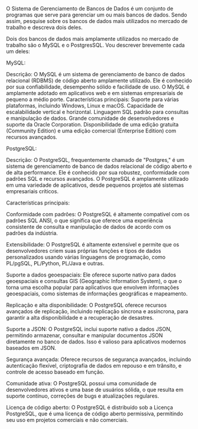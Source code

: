 
O Sistema de Gerenciamento de Bancos de Dados é um conjunto de programas que serve para gerenciar um ou mais bancos de dados. Sendo assim, pesquise sobre os bancos de dados mais utilizados no mercado de trabalho e descreva dois deles.




Dois dos bancos de dados mais amplamente utilizados no mercado de trabalho são o MySQL e o PostgresSQL. Vou descrever brevemente cada um deles:

MySQL:

Descrição: O MySQL é um sistema de gerenciamento de banco de dados relacional (RDBMS) de código aberto amplamente utilizado. Ele é conhecido por sua confiabilidade, desempenho sólido e facilidade de uso. O MySQL é amplamente adotado em aplicativos web e em sistemas empresariais de pequeno a médio porte.
Características principais:
Suporte para várias plataformas, incluindo Windows, Linux e macOS.
Capacidade de escalabilidade vertical e horizontal.
Linguagem SQL padrão para consultas e manipulação de dados.
Grande comunidade de desenvolvedores e suporte da Oracle Corporation.
Disponibilidade de uma edição gratuita (Community Edition) e uma edição comercial (Enterprise Edition) com recursos avançados.

PostgreSQL:

Descrição: O PostgreSQL, frequentemente chamado de "Postgres," é um sistema de gerenciamento de banco de dados relacional de código aberto e de alta performance. Ele é conhecido por sua robustez, conformidade com padrões SQL e recursos avançados. O PostgreSQL é amplamente utilizado em uma variedade de aplicativos, desde pequenos projetos até sistemas empresariais críticos.

Características principais:

Conformidade com padrões: O PostgreSQL é altamente compatível com os padrões SQL ANSI, o que significa que oferece uma experiência consistente de consulta e manipulação de dados de acordo com os padrões da indústria.

Extensibilidade: O PostgreSQL é altamente extensível e permite que os desenvolvedores criem suas próprias funções e tipos de dados personalizados usando várias linguagens de programação, como PL/pgSQL, PL/Python, PL/Java e outras.

Suporte a dados geoespaciais: Ele oferece suporte nativo para dados geoespaciais e consultas GIS (Geographic Information System), o que o torna uma escolha popular para aplicativos que envolvem informações geoespaciais, como sistemas de informações geográficas e mapeamento.

Replicação e alta disponibilidade: O PostgreSQL oferece recursos avançados de replicação, incluindo replicação síncrona e assíncrona, para garantir a alta disponibilidade e a recuperação de desastres.

Suporte a JSON: O PostgreSQL inclui suporte nativo a dados JSON, permitindo armazenar, consultar e manipular documentos JSON diretamente no banco de dados. Isso é valioso para aplicativos modernos baseados em JSON.

Segurança avançada: Oferece recursos de segurança avançados, incluindo autenticação flexível, criptografia de dados em repouso e em trânsito, e controle de acesso baseado em função.

Comunidade ativa: O PostgreSQL possui uma comunidade de desenvolvedores ativos e uma base de usuários sólida, o que resulta em suporte contínuo, correções de bugs e atualizações regulares.

Licença de código aberto: O PostgreSQL é distribuído sob a Licença PostgreSQL, que é uma licença de código aberto permissiva, permitindo seu uso em projetos comerciais e não comerciais.
